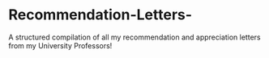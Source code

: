 # Recommendation-Letters-
A structured compilation of all my recommendation and appreciation letters from my University Professors!
